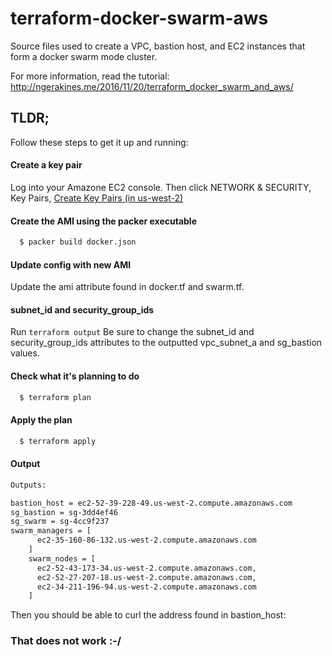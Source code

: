 # terraform-docker-swarm-aws

Source files used to create a VPC, bastion host, and EC2 instances that form a docker swarm mode cluster.

For more information, read the tutorial: http://ngerakines.me/2016/11/20/terraform_docker_swarm_and_aws/

## TLDR;

Follow these steps to get it up and running:

#### Create a key pair
  Log into your Amazone EC2 console.
  Then click NETWORK & SECURITY, Key Pairs, [Create Key Pairs (in us-west-2)](https://us-west-2.console.aws.amazon.com/ec2/v2/home?region=us-west-2#KeyPairs:sort=keyName)

#### Create the AMI using the packer executable

```bash
  $ packer build docker.json
```

#### Update config with new AMI
Update the ami attribute found in docker.tf and swarm.tf.


#### subnet_id and security_group_ids
Run `terraform output`
Be sure to change the subnet_id and security_group_ids attributes to the outputted vpc_subnet_a and sg_bastion values.


#### Check what it's planning to do

```bash
  $ terraform plan
```

#### Apply the plan
```bash
  $ terraform apply
```

#### Output

```bash
Outputs:

bastion_host = ec2-52-39-228-49.us-west-2.compute.amazonaws.com
sg_bastion = sg-3dd4ef46
sg_swarm = sg-4cc9f237
swarm_managers = [
      ec2-35-160-86-132.us-west-2.compute.amazonaws.com
    ]
    swarm_nodes = [
      ec2-52-43-173-34.us-west-2.compute.amazonaws.com,
      ec2-52-27-207-18.us-west-2.compute.amazonaws.com,
      ec2-34-211-196-94.us-west-2.compute.amazonaws.com
    ]
```

Then you should be able to curl the address found in bastion_host:

### That does not work :-/
